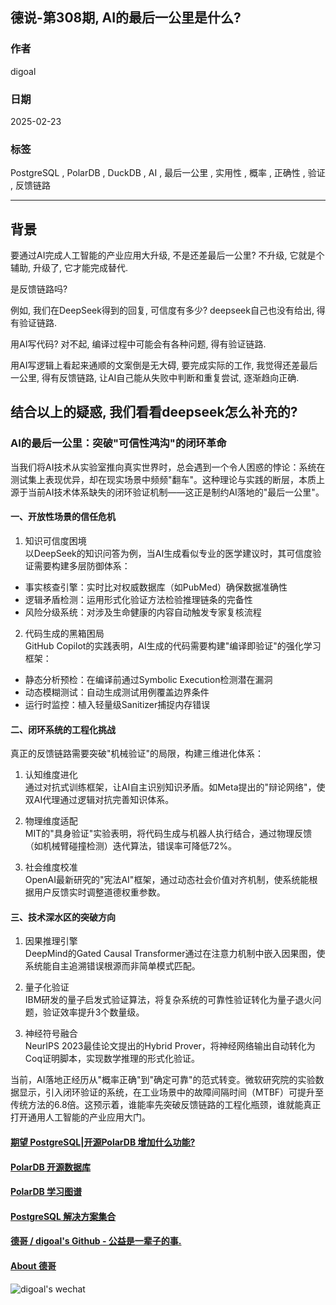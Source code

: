## 德说-第308期, AI的最后一公里是什么?  
                                                                                                    
### 作者                                                                        
digoal                                                                        
                                                                               
### 日期                                                                             
2025-02-23                                                                       
                                                                            
### 标签                                                                          
PostgreSQL , PolarDB , DuckDB , AI , 最后一公里 , 实用性 , 概率 , 正确性 , 验证 , 反馈链路       
                                                                                                   
----                                                                            
                                                                                          
## 背景    
要通过AI完成人工智能的产业应用大升级, 不是还差最后一公里? 不升级, 它就是个辅助, 升级了, 它才能完成替代.    
  
是反馈链路吗?   
  
例如, 我们在DeepSeek得到的回复, 可信度有多少? deepseek自己也没有给出, 得有验证链路.   
  
用AI写代码? 对不起, 编译过程中可能会有各种问题, 得有验证链路.   
  
用AI写逻辑上看起来通顺的文案倒是无大碍, 要完成实际的工作, 我觉得还差最后一公里, 得有反馈链路, 让AI自己能从失败中判断和重复尝试, 逐渐趋向正确.   
  
## 结合以上的疑惑, 我们看看deepseek怎么补充的?   
  
### AI的最后一公里：突破"可信性鸿沟"的闭环革命  
  
当我们将AI技术从实验室推向真实世界时，总会遇到一个令人困惑的悖论：系统在测试集上表现优异，却在现实场景中频频"翻车"。这种理论与实践的断层，本质上源于当前AI技术体系缺失的闭环验证机制——这正是制约AI落地的"最后一公里"。  
  
#### 一、开放性场景的信任危机  
1. 知识可信度困境  
以DeepSeek的知识问答为例，当AI生成看似专业的医学建议时，其可信度验证需要构建多层防御体系：  
- 事实核查引擎：实时比对权威数据库（如PubMed）确保数据准确性  
- 逻辑矛盾检测：运用形式化验证方法检验推理链条的完备性  
- 风险分级系统：对涉及生命健康的内容自动触发专家复核流程  
  
2. 代码生成的黑箱困局  
GitHub Copilot的实践表明，AI生成的代码需要构建"编译即验证"的强化学习框架：  
- 静态分析预检：在编译前通过Symbolic Execution检测潜在漏洞  
- 动态模糊测试：自动生成测试用例覆盖边界条件  
- 运行时监控：植入轻量级Sanitizer捕捉内存错误  
  
#### 二、闭环系统的工程化挑战  
真正的反馈链路需要突破"机械验证"的局限，构建三维进化体系：  
1. 认知维度进化  
通过对抗式训练框架，让AI自主识别知识矛盾。如Meta提出的"辩论网络"，使双AI代理通过逻辑对抗完善知识体系。  
  
2. 物理维度适配  
MIT的"具身验证"实验表明，将代码生成与机器人执行结合，通过物理反馈（如机械臂碰撞检测）迭代算法，错误率可降低72%。  
  
3. 社会维度校准  
OpenAI最新研究的"宪法AI"框架，通过动态社会价值对齐机制，使系统能根据用户反馈实时调整道德权重参数。  
  
#### 三、技术深水区的突破方向  
1. 因果推理引擎  
DeepMind的Gated Causal Transformer通过在注意力机制中嵌入因果图，使系统能自主追溯错误根源而非简单模式匹配。  
  
2. 量子化验证  
IBM研发的量子启发式验证算法，将复杂系统的可靠性验证转化为量子退火问题，验证效率提升3个数量级。  
  
3. 神经符号融合  
NeurIPS 2023最佳论文提出的Hybrid Prover，将神经网络输出自动转化为Coq证明脚本，实现数学推理的形式化验证。  
  
当前，AI落地正经历从"概率正确"到"确定可靠"的范式转变。微软研究院的实验数据显示，引入闭环验证的系统，在工业场景中的故障间隔时间（MTBF）可提升至传统方法的6.8倍。这预示着，谁能率先突破反馈链路的工程化瓶颈，谁就能真正打开通用人工智能的产业应用大门。  
  
  
#### [期望 PostgreSQL|开源PolarDB 增加什么功能?](https://github.com/digoal/blog/issues/76 "269ac3d1c492e938c0191101c7238216")
  
  
#### [PolarDB 开源数据库](https://openpolardb.com/home "57258f76c37864c6e6d23383d05714ea")
  
  
#### [PolarDB 学习图谱](https://www.aliyun.com/database/openpolardb/activity "8642f60e04ed0c814bf9cb9677976bd4")
  
  
#### [PostgreSQL 解决方案集合](../201706/20170601_02.md "40cff096e9ed7122c512b35d8561d9c8")
  
  
#### [德哥 / digoal's Github - 公益是一辈子的事.](https://github.com/digoal/blog/blob/master/README.md "22709685feb7cab07d30f30387f0a9ae")
  
  
#### [About 德哥](https://github.com/digoal/blog/blob/master/me/readme.md "a37735981e7704886ffd590565582dd0")
  
  
![digoal's wechat](../pic/digoal_weixin.jpg "f7ad92eeba24523fd47a6e1a0e691b59")
  
